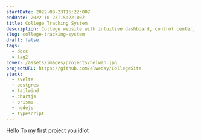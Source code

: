 ```yaml
---
startDate: 2022-09-23T15:22:00Z
endDate: 2022-10-23T15:22:00Z
title: College Tracking System
description: College website with intuitive dashboard, control center, and detailed grade statistics for students and educators.
slug: college-tracking-system
draft: false
tags:
  - docs
  - tag2
cover: /assets/images/projects/helwan.jpg
projectURL: https://github.com/elweday/CollegeSite
stack:
  - svelte
  - postgres
  - tailwind
  - chartjs
  - prisma
  - nodejs
  - typescript
---
```


<Main>
Hello To my first project you idiot
</Main>
